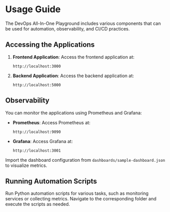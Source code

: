 
# Usage Guide

The DevOps All-In-One Playground includes various components that can be used for automation, observability, and CI/CD practices.

## Accessing the Applications

1. **Frontend Application**: Access the frontend application at:
   ```
   http://localhost:3000
   ```

2. **Backend Application**: Access the backend application at:
   ```
   http://localhost:5000
   ```

## Observability

You can monitor the applications using Prometheus and Grafana:

- **Prometheus**: Access Prometheus at:
  ```
  http://localhost:9090
  ```

- **Grafana**: Access Grafana at:
  ```
  http://localhost:3001
  ```

Import the dashboard configuration from `dashboards/sample-dashboard.json` to visualize metrics.

## Running Automation Scripts

Run Python automation scripts for various tasks, such as monitoring services or collecting metrics. Navigate to the corresponding folder and execute the scripts as needed.

